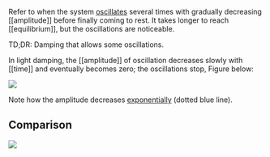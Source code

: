 Refer to when the system [oscillates](Oscillation) several times with gradually decreasing [[amplitude]] before finally coming to rest.
It takes longer to reach [[equilibrium]], but the oscillations are noticeable. 

TD;DR: Damping that allows some oscillations.

In light damping, the [[amplitude]] of oscillation decreases slowly with [[time]] and eventually becomes zero; the oscillations stop, Figure below:

**![](https://lh7-rt.googleusercontent.com/slidesz/AGV_vUfttu1qRTxIn4FuMXgvQphQJ6rqgVGJ91wMNbAjKkC7JPmKM9p7Df2T0zFQSebgGOXWOnfQsPrR7AO3CzI_y88N-SMZLJX-gKaGFLvqVnHanYQuJgi6l_P30prQ-TewFXHMHbG6MF4Ds_x5P4kz8FGbij7EJrvW=nw?key=ttWq61qJStEAxyumToERBA)**

Note how the amplitude decreases [exponentially](Exponential) (dotted blue line).

## Comparison

**![](https://lh7-rt.googleusercontent.com/slidesz/AGV_vUep9LLVylX3VO_T6R1TloXC2BFDgtAZzmW9PmK7TotoEF7u_XYDQvxu0ZtkVnZLWneTo5PXDM_M4Aopcmi_rRePmj3Cln-jHhSTBUjAHluqnZRDERJiazC-_rJrwzBs_gcGpMES1dNBbjIwziZNlsawwkaT8vU=nw?key=ttWq61qJStEAxyumToERBA)**